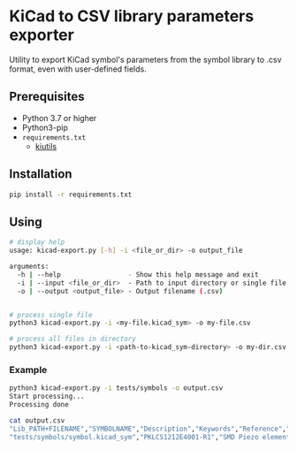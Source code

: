 # KiCad to CSV library parameters exporter

Utility to export KiCad symbol's parameters from the symbol library to .csv format, even with user-defined fields.


## Prerequisites

- Python 3.7 or higher
- Python3-pip
- `requirements.txt`
  - [kiutils](https://github.com/mvnmgrx/kiutils)


## Installation

```sh
pip install -r requirements.txt
```


## Using

```sh
# display help
usage: kicad-export.py [-h] -i <file_or_dir> -o output_file

arguments:
  -h | --help                 - Show this help message and exit
  -i | --input <file_or_dir>  - Path to input directory or single file (.kicad_sym)
  -o | --output <output_file> - Output filename (.csv)


# process single file
python3 kicad-export.py -i <my-file.kicad_sym> -o my-file.csv

# process all files in directory
python3 kicad-export.py -i <path-to-kicad_sym-directory> -o my-dir.csv
```


### Example

```sh
python3 kicad-export.py -i tests/symbols -o output.csv
Start processing...
Processing done

cat output.csv
"Lib_PATH+FILENAME","SYMBOLNAME","Description","Keywords","Reference","Value","Footprint","Datasheet","Technology","MFG","MPN","Device_Marking","OC_LCSC","OC_MOUSER","OC_RS","OC_DISTRELEC","OC_TME","OC_FARNELL","OC_DIGIKEY","OC_SOS","Z-SYSCODE","Assembly_Note","Comment","ki_fp_filters"
"tests/symbols/symbol.kicad_sym","PKLCS1212E4001-R1","SMD Piezo element non polarised, 65 dB (4kHz)","BZ","RE","PKLCS1212E4001-R1","SMD_Audio_Murata:SPK_1200X1200H300-2N_PLKCS_MURATA","https://www.farnell.com/datasheets/2157985.pdf","SMD","Murata","PKLCS1212E4001-R1","","","","","","","1192551","","","1813","","","SPK_1200X1200H300-2?_PLKCS_MURATA*"
```
